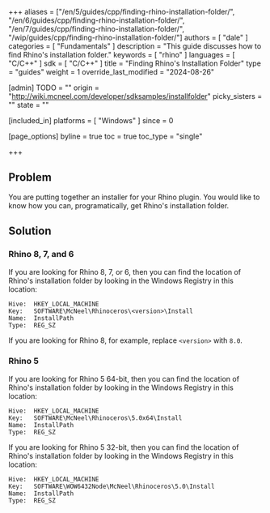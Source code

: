 +++
aliases = ["/en/5/guides/cpp/finding-rhino-installation-folder/", "/en/6/guides/cpp/finding-rhino-installation-folder/", "/en/7/guides/cpp/finding-rhino-installation-folder/", "/wip/guides/cpp/finding-rhino-installation-folder/"]
authors = [ "dale" ]
categories = [ "Fundamentals" ]
description = "This guide discusses how to find Rhino's installation folder."
keywords = [ "rhino" ]
languages = [ "C/C++" ]
sdk = [ "C/C++" ]
title = "Finding Rhino's Installation Folder"
type = "guides"
weight = 1
override_last_modified = "2024-08-26"

[admin]
TODO = ""
origin = "http://wiki.mcneel.com/developer/sdksamples/installfolder"
picky_sisters = ""
state = ""

[included_in]
platforms = [ "Windows" ]
since = 0

[page_options]
byline = true
toc = true
toc_type = "single"

+++

## Problem

You are putting together an installer for your Rhino plugin. You would like to know how you can, programatically, get Rhino's installation folder.

## Solution

### Rhino 8, 7, and 6

If you are looking for Rhino 8, 7, or 6, then you can find the location of Rhino's installation folder by looking in the Windows Registry in this location:

```text
Hive:  HKEY_LOCAL_MACHINE
Key:   SOFTWARE\McNeel\Rhinoceros\<version>\Install
Name:  InstallPath
Type:  REG_SZ
```

If you are looking for Rhino 8, for example, replace `<version>` with `8.0`.

### Rhino 5

If you are looking for Rhino 5 64-bit, then you can find the location of Rhino's installation folder by looking in the Windows Registry in this location:

```text
Hive:  HKEY_LOCAL_MACHINE
Key:   SOFTWARE\McNeel\Rhinoceros\5.0x64\Install
Name:  InstallPath
Type:  REG_SZ
```

If you are looking for Rhino 5 32-bit, then you can find the location of Rhino's installation folder by looking in the Windows Registry in this location:

```text
Hive:  HKEY_LOCAL_MACHINE
Key:   SOFTWARE\WOW6432Node\McNeel\Rhinoceros\5.0\Install
Name:  InstallPath
Type:  REG_SZ
```
